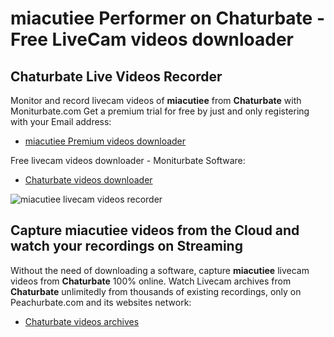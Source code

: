 # miacutiee Performer on Chaturbate - Free LiveCam videos downloader

## Chaturbate Live Videos Recorder

Monitor and record livecam videos of **miacutiee** from **Chaturbate** with Moniturbate.com
Get a premium trial for free by just and only registering with your Email address:
* [miacutiee Premium videos downloader](https://moniturbate.com/request-demo-licence-key.html)

Free livecam videos downloader - Moniturbate Software:
* [Chaturbate videos downloader](https://moniturbate.com/moniturbate-download-software.html)

![miacutiee livecam videos recorder](https://peachurnet.com/templates/moniturbate-software.png)


## Capture miacutiee videos from the Cloud and watch your recordings on Streaming

Without the need of downloading a software, capture **miacutiee** livecam videos from **Chaturbate** 100% online.
Watch Livecam archives from **Chaturbate** unlimitedly from thousands of existing recordings, only on Peachurbate.com and its websites network:
* [Chaturbate videos archives](https://peachurnet.com/)